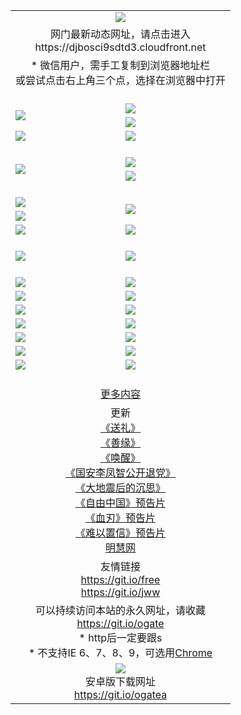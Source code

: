 ﻿<table>
  <tr></tr>
  <tr><td colspan=2 align=center><img src="https://cloud.githubusercontent.com/assets/11880933/13434984/f430fae2-e012-11e5-814f-c2df1e82b247.jpg" /></td></tr>
  <tr><td colspan=2 align=center>网门最新动态网址，请点击进入
<br>https://djbosci9sdtd3.cloudfront.net
    </td>
  </tr>
  <tr>
    <td colspan=2 align=center>* 微信用户，需手工复制到浏览器地址栏<br>或尝试点击右上角三个点，选择在浏览器中打开
    <!--br>* IE6打开动态网址须在选项中勾选TLS 1.0--></td>
  </tr>
  <tr height="20">
  <tr>
    <td rowspan=2><a href="https://djbosci9sdtd3.cloudfront.net/ogUP.aspx?name=11DKC.mp4&list=11DKC" target="_blank"><img src="https://djbosci9sdtd3.cloudfront.net/Up/11DKC1.jpg" /></a></td> 
    <td><div><a href="https://djbosci9sdtd3.cloudfront.net/ogUP.aspx?name=LRWS.mp4&list=LRWS" target="_blank"><img src="https://djbosci9sdtd3.cloudfront.net/Up/LRWS.jpg" /></a></td>
   </tr>
  <tr>
    <td><a href="https://djbosci9sdtd3.cloudfront.net/ogNiceVedio.aspx" target="_blank"><img src="https://djbosci9sdtd3.cloudfront.net/Up/11TGKDY.jpg" /></a></td>
  </tr>
  <tr>
    <td><a href="https://djbosci9sdtd3.cloudfront.net/ogUP.aspx?name=_EA/%CA%AE%C4%EA.mp4&count=http://odisk.org/Up/_EA/%CA%AE%C4%EA.mp4;http://odisk.org/Up/_EE/%CC%CE%B8%E7%D9%A9%B5%E7%D3%B0%A3%BA%CA%AE%C4%EA.mp4|2|%CA%AE%C4%EA|%D5%FD%C6%AC;%CC%CE%B8%E7%D9%A9%B5%E7%D3%B0" target="_blank"><img src="https://djbosci9sdtd3.cloudfront.net/Up/_EA/%E5%8D%81%E5%B9%B4_135.jpg" /></a></td>
    <td><a href="https://djbosci9sdtd3.cloudfront.net/ogUP.aspx?name=_EC%C9%FA%CB%C0%D3%EB%C2%D6%BB%D8.mp4&count=http://v.ifeng.com/documentary/discovery/201501/039bdca9-5c34-4796-b332-43b8f831efce.shtml;http://v.ifeng.com/documentary/society/201501/030cc825-2840-4536-a0b8-416c88375055.shtml;http://v.ifeng.com/documentary/society/201501/03a412f8-32ec-4e18-81ba-98acf64ec1ca.shtml;http://v.ifeng.com/documentary/society/201501/03c58012-8e01-456a-9097-615b3b24a709.shtml|4|%C9%FA%CB%C0%D3%EB%C2%D6%BB%D8" target="_blank"><img src="https://djbosci9sdtd3.cloudfront.net/Up/_EC/%E7%94%9F%E6%AD%BB%E4%B8%8E%E8%BD%AE%E5%9B%9E_135.jpg" /></a></td>
  </tr>
  <tr height="20">
  <tr>
    <td rowspan=2><a href="https://djbosci9sdtd3.cloudfront.net/ogUP.aspx?name=4EE/DJ.mp4&list=4EEDJ" target="_blank"><img src="https://djbosci9sdtd3.cloudfront.net/Up/4EE/DJ140.jpg"/></a></td>
    <td><a href="https://djbosci9sdtd3.cloudfront.net/ogUP.aspx?name=4EE/ZG.mp4&list=4EEZG" target="_blank"><img src="https://djbosci9sdtd3.cloudfront.net/Up/4EE/ZG0.jpg"/></a></td>
    <!--td><a href="https://djbosci9sdtd3.cloudfront.net/ogUP.aspx?name=4EE/QQ.mp4&list=4EEQQ" target="_blank"><img src="https://djbosci9sdtd3.cloudfront.net/Up/4EE/QQ0.jpg"/></a></td>
    <td><a href="https://djbosci9sdtd3.cloudfront.net/ogUP.aspx?name=4EE/HQ.mp4&list=4EEHQ" target="_blank"><img src="https://djbosci9sdtd3.cloudfront.net/Up/4EE/HQ0.jpg"/></a></td-->
  </tr>
  <tr>
    <td><a href="https://djbosci9sdtd3.cloudfront.net/onCO.aspx?list=XWPL&mode=m" target="_blank"><img src="https://djbosci9sdtd3.cloudfront.net/Up/0WZTT.jpg" /></a></td> 
  </tr>
  <tr height="20">
  <tr>
    <td><a href="https://djbosci9sdtd3.cloudfront.net/ogUP.aspx?name=JQR.mp4&count=2" target="_blank"><img src="https://djbosci9sdtd3.cloudfront.net/Up/JQR.jpg" /></a></td>   
    <td rowspan=2><a href="https://djbosci9sdtd3.cloudfront.net/ogUP.aspx?name=JP.mp4&count=9" target="_blank"><img src="https://djbosci9sdtd3.cloudfront.net/Up/JP.jpg" /></td>
  </tr>
  <tr>
    <td><a href="https://djbosci9sdtd3.cloudfront.net/ogUP.aspx?name=WH.mp4" target="_blank"><img src="https://djbosci9sdtd3.cloudfront.net/Up/WH.jpg" /></a></td>
  </tr>
  <tr>
    <td><a href="https://djbosci9sdtd3.cloudfront.net/ogUP.aspx?name=SSZJ.mp4&list=SSZJ" target="_blank"><img src="https://djbosci9sdtd3.cloudfront.net/Up/SSZJ.jpg" /></a></td>
    <td><a href="https://djbosci9sdtd3.cloudfront.net/ogUP.aspx?name=WLSH.mp4&count=2" target="_blank"><img src="https://djbosci9sdtd3.cloudfront.net/Up/WLSH.jpg" /></a</td>
  </tr>
  <tr height="20">
  <tr>
    <td><a href="https://djbosci9sdtd3.cloudfront.net/ogUP.aspx?name=ZY.mp4&count=2015|16" target="_blank"><img src="https://djbosci9sdtd3.cloudfront.net/Up/ZY.jpg" /></a</td>
    <td><a href="https://djbosci9sdtd3.cloudfront.net/ogUP.aspx?name=XTFY.mp4&count=B|2,A|24" target="_blank"><img src="https://djbosci9sdtd3.cloudfront.net/Up/XTFY.jpg" /></a></td>
  </tr>
  <tr height="20">
  </tr>
  <!--tr>
    <td><a href="https://djbosci9sdtd3.cloudfront.net/ogUP.aspx?name=4EE/GX.mp4&list=4EEGX" target="_blank"><img src="https://djbosci9sdtd3.cloudfront.net/Up/4EE/GX0.jpg"/></a></td>
    <td><a href="https://djbosci9sdtd3.cloudfront.net/ogUP.aspx?name=4EE/HD.mp4&list=4EEHD" target="_blank"><img src="https://djbosci9sdtd3.cloudfront.net/Up/4EE/HD0.jpg"/></a></td>
  </tr>
  <tr>
    <td><a href="https://djbosci9sdtd3.cloudfront.net/ogUP.aspx?name=4EE/TX.mp4&list=4EETX" target="_blank"><img src="https://djbosci9sdtd3.cloudfront.net/Up/4EE/TX0.jpg"/></a></td>
    <td><a href="https://djbosci9sdtd3.cloudfront.net/ogUP.aspx?name=4EE/WZ.mp4&list=4EEWZ" target="_blank"><img src="https://djbosci9sdtd3.cloudfront.net/Up/4EE/WZ0.jpg"/></a></td>
  </tr-->
  <tr>
    <td><a href="https://djbosci9sdtd3.cloudfront.net/onUP.aspx?name=https://d1ni6yqhqrtjo7.cloudfront.net/" target="_blank"><img src="https://djbosci9sdtd3.cloudfront.net/Up/0DTW.jpg"/></a></td>
    <td><a href="https://djbosci9sdtd3.cloudfront.net/onUP.aspx?name=https://d240ns8up8earz.cloudfront.net/acenter/" target="_blank"><img src="https://djbosci9sdtd3.cloudfront.net/Up/0TDW.jpg" /></a></td>
  </tr>
  <tr>
    <td><a href="https://djbosci9sdtd3.cloudfront.net/onUP.aspx?name=https://d4508d6vomz2p.cloudfront.net/gb/nsc413.htm" target="_blank"><img src="https://djbosci9sdtd3.cloudfront.net/Up/0DJY.jpg" /></a></td>
    <td><a href="https://djbosci9sdtd3.cloudfront.net/onUP.aspx?name=https://d4apjbhkuxer1.cloudfront.net/xtr/gb/prog204.html" target="_blank"><img src="https://djbosci9sdtd3.cloudfront.net/Up/0XTR.jpg" /></a></td>
  </tr>
  <tr>
    <td><a href="https://djbosci9sdtd3.cloudfront.net/onUP.aspx?name=https://d3aj00iefsmfgc.cloudfront.net/" target="_blank"><img src="https://djbosci9sdtd3.cloudfront.net/Up/0MHW.jpg" /></a></td>
    <td><a href="https://djbosci9sdtd3.cloudfront.net/onUP.aspx?name=https://d20wz7qt14x5d2.cloudfront.net/" target="_blank"><img src="https://djbosci9sdtd3.cloudfront.net/Up/0ZJW.jpg" /></a></td>
  </tr>
  <tr>
    <td><a href="https://djbosci9sdtd3.cloudfront.net/ogUP.aspx?name=0FG.zip" target="_blank"><img src="https://djbosci9sdtd3.cloudfront.net/Up/0FG.jpg" /></a></td>
    <td><a href="https://djbosci9sdtd3.cloudfront.net/ogUP.aspx?name=0FGA.apk" target="_blank"><img src="https://djbosci9sdtd3.cloudfront.net/Up/0FGA.jpg" /></a></td>
  </tr>
  <tr>
    <td><a href="https://djbosci9sdtd3.cloudfront.net/ogUP.aspx?name=0U.zip" target="_blank"><img src="https://djbosci9sdtd3.cloudfront.net/Up/0U.jpg" /></a></td>
    <td><a href="https://djbosci9sdtd3.cloudfront.net/ogUP.aspx?name=0UA.apk" target="_blank"><img src="https://djbosci9sdtd3.cloudfront.net/Up/0UA.jpg" /></a></td>
  </tr>
  <tr>
    <td><a href="https://djbosci9sdtd3.cloudfront.net/ogUP.aspx?name=0iPPOTV.zip" target="_blank"><img src="https://djbosci9sdtd3.cloudfront.net/Up/0iPPOTV.jpg" /></a></td>
    <td><a href="https://djbosci9sdtd3.cloudfront.net/ogUP.aspx?name=0iNTD.apk" target="_blank"><img src="https://djbosci9sdtd3.cloudfront.net/Up/0iNTD.jpg" /></a></td>
  </tr>
  <!--tr>
    <td><a href="https://djbosci9sdtd3.cloudfront.net/ogNice.aspx" target="_blank"><img src="https://djbosci9sdtd3.cloudfront.net/Up/0WCYY.jpg" /></a></td>
    <td><a href="https://djbosci9sdtd3.cloudfront.net/onCO.aspx?list=XWPL&mode=m" target="_blank"><img src="https://djbosci9sdtd3.cloudfront.net/Up/0WZTT.jpg" /></a></td> 
  </tr-->
  <tr>
    <td><a href="https://djbosci9sdtd3.cloudfront.net/ogDY.aspx" target="_blank"><img src="https://djbosci9sdtd3.cloudfront.net/Up/0FK.jpg" /></a></td>
    <td><a href="https://djbosci9sdtd3.cloudfront.net/ogST.aspx" target="_blank"><img src="https://djbosci9sdtd3.cloudfront.net/Up/0ST.jpg" /></a></td> 
  </tr>
  <tr height="20">
  <tr>
    <td colspan=2 align=center><a href="https://djbosci9sdtd3.cloudfront.net/ogNice.aspx">更多内容</a>
    </td>
  </tr>
  <tr>
    <td colspan=2 align=center>更新<br>
      <a href="https://djbosci9sdtd3.cloudfront.net/ogUP.aspx?name=4ESL.mp4" target="_blank">《送礼》</a><br>
      <a href="https://djbosci9sdtd3.cloudfront.net/ogUP.aspx?name=4ESY.mp4" target="_blank">《善缘》</a><br>
      <a href="https://djbosci9sdtd3.cloudfront.net/ogUP.aspx?name=4EHX.mp4" target="_blank">《唤醒》</a><br>
      <a href="https://djbosci9sdtd3.cloudfront.net/ogUP.aspx?name=4LFZ.mp4" target="_blank">《国安李凤智公开退党》</a><br>
      <a href="https://djbosci9sdtd3.cloudfront.net/ogUP.aspx?name=4DDZHDCS.mp4" target="_blank">《大地震后的沉思》</a><br>
      <a href="https://djbosci9sdtd3.cloudfront.net/ogUP.aspx?name=11ZYZG0.mp4" target="_blank">《自由中国》预告片</a><br>
      <a href="https://djbosci9sdtd3.cloudfront.net/ogUP.aspx?name=11XR.mp4" target="_blank">《血刃》预告片</a><br>
      <a href="https://djbosci9sdtd3.cloudfront.net/ogUP.aspx?name=11NYZX.mp4&count=2" target="_blank">《难以置信》预告片</a><br>
      <a href="https://djbosci9sdtd3.cloudfront.net/onUP.aspx?name=https://www.minghui.org/" target="_blank">明慧网</a>
    </td>
  </tr>
  <tr>
    <td colspan=2 align=center>友情链接<br>
      <a href="https://git.io/free" target="_blank">https://git.io/free</a><br>
      <a href="https://git.io/jww" target="_blank">https://git.io/jww</a>
    </td>
  </tr>
  <tr>
    <td colspan=2 align=center>可以持续访问本站的永久网址，请收藏<br/><a href="https://git.io/ogate" target="_blank">https://git.io/ogate</a><br/>* http后一定要跟s<br/>* 不支持IE 6、7、8、9，可选用<a href="https://djbosci9sdtd3.cloudfront.net/ogUP.aspx?name=0ChromePortable.zip">Chrome</a></td>
  </tr>
  <tr>
    <td colspan=2 align=center><a href="https://djbosci9sdtd3.cloudfront.net/ogUP.aspx?name=0oGate.apk" target="_blank"><img src="https://cloud.githubusercontent.com/assets/11880933/13720399/75e143ee-e842-11e5-9f0a-1421f423c80f.jpg" /></a><br>安卓版下载网址<br><a href="https://git.io/ogatea">https://git.io/ogatea</a></td>
  </tr>
  <!--tr>
    <td colspan=2 align=center>可能失效的动态网址
    </td>
  </tr-->
</table>
